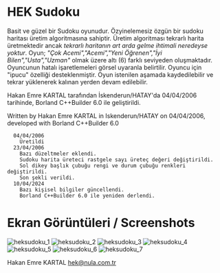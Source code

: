 # HEK Sudoku

Basit ve güzel bir Sudoku oyunudur. Özyinelemesiz özgün bir sudoku haritası üretim algoritmasına
sahiptir. Üretim algoritması tekrarlı harita üretmektedir ancak _tekrarlı haritanın art arda gelme
ihtimali neredeyse yoktur_. Oyun; _"Çok Acemi","Acemi","Yeni Öğrenen","İyi Bilen","Usta","Uzman"_ 
olmak üzere altı (6) farklı seviyeden oluşmaktadır. Oyuncunun hatalı işaretlemeleri görsel uyaranla 
belirtilir. Oyuncu için "ipucu" özelliği desteklenmiştir. Oyun istenilen aşamada kaydedilebilir ve 
tekrar yüklenerek kalınan yerden devam edilebilir.

Hakan Emre KARTAL tarafından İskenderun/HATAY'da 04/04/2006 tarihinde, 
Borland C++Builder 6.0 ile geliştirildi.
    
Written by Hakan Emre KARTAL in Iskenderun/HATAY on 04/04/2006,
developed with Borland C++Builder 6.0

      04/04/2006
        Üretildi
      23/04/2006
        Bazı düzeltmeler eklendi.
        Sudoku harita üreteci rastgele sayı üreteç değeri değiştirildi.
        Sol dikey başlık çubuğu rengi ve durum çubuğu renkleri değiştirildi.
        Son şekli verildi.
      10/04/2024
        Bazı kişisel bilgiler güncellendi.
        Borland C++Builder 6.0 ile yeniden derlendi.
      
# Ekran Görüntüleri / Screenshots

![heksudoku_1](https://github.com/AIntelligent/Sudoku/blob/cacbca8bcb2f9034c1c271ccf90bc06fac5753dc/screenshots/heksudoku_1.PNG)
![heksudoku_2](https://github.com/AIntelligent/Sudoku/blob/cacbca8bcb2f9034c1c271ccf90bc06fac5753dc/screenshots/heksudoku_2.PNG)
![heksudoku_3](https://github.com/AIntelligent/Sudoku/blob/cacbca8bcb2f9034c1c271ccf90bc06fac5753dc/screenshots/heksudoku_3.PNG)
![heksudoku_4](https://github.com/AIntelligent/Sudoku/blob/cacbca8bcb2f9034c1c271ccf90bc06fac5753dc/screenshots/heksudoku_4.PNG)
![heksudoku_5](https://github.com/AIntelligent/Sudoku/blob/cacbca8bcb2f9034c1c271ccf90bc06fac5753dc/screenshots/heksudoku_5.PNG)
![heksudoku_6](https://github.com/AIntelligent/Sudoku/blob/cacbca8bcb2f9034c1c271ccf90bc06fac5753dc/screenshots/heksudoku_6.PNG)
![heksudoku_7](https://github.com/AIntelligent/Sudoku/blob/cacbca8bcb2f9034c1c271ccf90bc06fac5753dc/screenshots/heksudoku_7.PNG)

Hakan Emre KARTAL
hek@nula.com.tr

